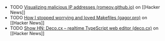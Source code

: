 - TODO [Visualizing malicious IP addresses (romeov.github.io)](https://news.ycombinator.com/item?id=40164337) on [[Hacker News]]
- TODO [How I stopped worrying and loved Makefiles (gagor.pro)](https://news.ycombinator.com/item?id=40182555) on [[Hacker News]]
- TODO [Show HN: Deco.cx – realtime TypeScript web editor (deco.cx)](https://news.ycombinator.com/item?id=39989467) on [[Hacker News]]